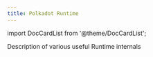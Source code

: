 ```yaml
---
title: Polkadot Runtime
---
```


import DocCardList from '@theme/DocCardList';

Description of various useful Runtime internals

<DocCardList />
